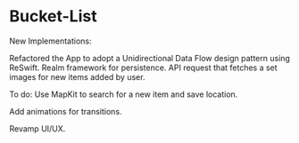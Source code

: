 # Bucket-List

New Implementations:

Refactored the App to adopt a Unidirectional Data Flow design pattern using ReSwift. 
Realm framework for persistence.
API request that fetches a set images for new items added by user.

To do:
Use MapKit to search for a new item and save location.

Add animations for transitions.

Revamp UI/UX.


